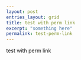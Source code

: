 ```yaml
---
layout: post
entries_layout: grid
title: test with perm link
excerpt: "something here"    
permalink: test-perm-link
---
```


test with perm link
